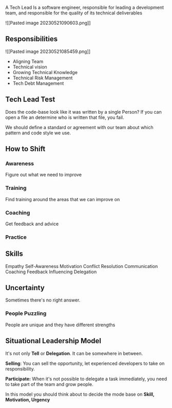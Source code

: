 A Tech Lead Is a software engineer, responsible for leading a development team, and responsible for the quality of its technical deliverables

![[Pasted image 20230521090603.png]]


## Responsibilities

![[Pasted image 20230521085459.png]]

* Aligning Team
* Technical vision
* Growing Technical Knowledge
* Technical Risk Management
* Tech Debt Management

## Tech Lead Test
Does the code-base look like it was written by a single Person?
If you can open a file an determine who is written that file, you fail.

We should define a standard or agreement with our team about which pattern and code style we use.

## How to Shift

### Awareness
Figure out what we need to improve

### Training
Find training around the areas that we can improve on

### Coaching
Get feedback and advice

### Practice

## Skills

Empathy
Self-Awareness
Motivation
Conflict Resolution
Communication
Coaching
Feedback
Influencing
Delegation

## Uncertainty

Sometimes there's no right answer.

### People Puzzling

People are unique and they have different strengths

## Situational Leadership Model

It's not only **Tell** or **Delegation**. It can be somewhere in between.

**Selling**: You can sell the opportunity, let experienced developers to take on responsibility.

**Participate:** When it's not possible to delegate a task immediately, you need to take part of the team and grow people.

In this model you should think about to decide the mode base on **Skill, Motivation, Urgency**
